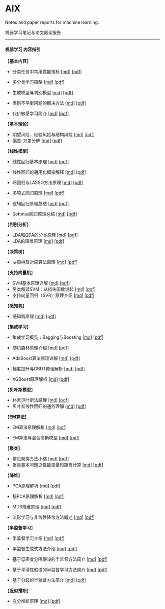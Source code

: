 # AIX
Notes and paper reports for machine learning.

机器学习笔记与论文阅读报告

------

#### 机器学习 内容指引



【**基本内容**】

* 分类任务中常用性能指标	[[md]](https://github.com/KveinXu/AIX/blob/master/%E6%9C%BA%E5%99%A8%E5%AD%A6%E4%B9%A0/markdown/%E5%88%86%E7%B1%BB%E4%BB%BB%E5%8A%A1%E4%B8%AD%E5%B8%B8%E7%94%A8%E6%80%A7%E8%83%BD%E6%8C%87%E6%A0%87.md) [[pdf]](https://github.com/KveinXu/AIX/blob/master/%E6%9C%BA%E5%99%A8%E5%AD%A6%E4%B9%A0/pdf/%E5%88%86%E7%B1%BB%E4%BB%BB%E5%8A%A1%E4%B8%AD%E5%B8%B8%E7%94%A8%E6%80%A7%E8%83%BD%E6%8C%87%E6%A0%87.pdf)
* 多分类学习策略    [[md]](https://github.com/KveinXu/AIX/blob/master/%E6%9C%BA%E5%99%A8%E5%AD%A6%E4%B9%A0/markdown/%E5%A4%9A%E5%88%86%E7%B1%BB%E5%AD%A6%E4%B9%A0%E7%AD%96%E7%95%A5.md) [[pdf]](https://github.com/KveinXu/AIX/blob/master/%E6%9C%BA%E5%99%A8%E5%AD%A6%E4%B9%A0/pdf/%E5%A4%9A%E5%88%86%E7%B1%BB%E5%AD%A6%E4%B9%A0%E7%AD%96%E7%95%A5.pdf)
* 生成模型与判别模型    [[md]](https://github.com/KveinXu/AIX/blob/master/%E6%9C%BA%E5%99%A8%E5%AD%A6%E4%B9%A0/markdown/%E7%94%9F%E6%88%90%E6%A8%A1%E5%9E%8B%E4%B8%8E%E5%88%A4%E5%88%AB%E6%A8%A1%E5%9E%8B.md) [[pdf]](https://github.com/KveinXu/AIX/blob/master/%E6%9C%BA%E5%99%A8%E5%AD%A6%E4%B9%A0/pdf/%E7%94%9F%E6%88%90%E6%A8%A1%E5%9E%8B%E4%B8%8E%E5%88%A4%E5%88%AB%E6%A8%A1%E5%9E%8B.pdf)
* 类别不平衡问题的解决方法    [[md]](https://github.com/KveinXu/AIX/blob/master/%E6%9C%BA%E5%99%A8%E5%AD%A6%E4%B9%A0/markdown/%E7%B1%BB%E5%88%AB%E4%B8%8D%E5%B9%B3%E8%A1%A1%E9%97%AE%E9%A2%98%E7%9A%84%E8%A7%A3%E5%86%B3%E6%96%B9%E6%B3%95.md) [[pdf]](https://github.com/KveinXu/AIX/blob/master/%E6%9C%BA%E5%99%A8%E5%AD%A6%E4%B9%A0/pdf/%E7%B1%BB%E5%88%AB%E4%B8%8D%E5%B9%B3%E8%A1%A1%E9%97%AE%E9%A2%98%E7%9A%84%E8%A7%A3%E5%86%B3%E6%96%B9%E6%B3%95.pdf)

* 代价敏感学习简介	[[md]](https://github.com/KveinXu/AIX/blob/master/%E6%9C%BA%E5%99%A8%E5%AD%A6%E4%B9%A0/markdown/%E4%BB%A3%E4%BB%B7%E6%95%8F%E6%84%9F%E5%AD%A6%E4%B9%A0%E7%AE%80%E4%BB%8B.md) [[pdf]](https://github.com/KveinXu/AIX/blob/master/%E6%9C%BA%E5%99%A8%E5%AD%A6%E4%B9%A0/pdf/%E4%BB%A3%E4%BB%B7%E6%95%8F%E6%84%9F%E5%AD%A6%E4%B9%A0%E7%AE%80%E4%BB%8B.pdf)

【**基本理论**】

* 期望风险、经验风险与结构风险	[[md]](https://github.com/KveinXu/AIX/blob/master/%E6%9C%BA%E5%99%A8%E5%AD%A6%E4%B9%A0/markdown/%E6%9C%9F%E6%9C%9B%E9%A3%8E%E9%99%A9%E3%80%81%E7%BB%8F%E9%AA%8C%E9%A3%8E%E9%99%A9%E4%B8%8E%E7%BB%93%E6%9E%84%E9%A3%8E%E9%99%A9.md) [[pdf]](https://github.com/KveinXu/AIX/blob/master/%E6%9C%BA%E5%99%A8%E5%AD%A6%E4%B9%A0/pdf/%E6%9C%9F%E6%9C%9B%E9%A3%8E%E9%99%A9%E3%80%81%E7%BB%8F%E9%AA%8C%E9%A3%8E%E9%99%A9%E4%B8%8E%E7%BB%93%E6%9E%84%E9%A3%8E%E9%99%A9.pdf)
* 偏差-方差分解    [[md]](https://github.com/KveinXu/AIX/blob/master/%E6%9C%BA%E5%99%A8%E5%AD%A6%E4%B9%A0/markdown/%E5%81%8F%E5%B7%AE-%E6%96%B9%E5%B7%AE%E5%88%86%E8%A7%A3.md) [[pdf]](https://github.com/KveinXu/AIX/blob/master/%E6%9C%BA%E5%99%A8%E5%AD%A6%E4%B9%A0/pdf/%E5%81%8F%E5%B7%AE-%E6%96%B9%E5%B7%AE%E5%88%86%E8%A7%A3.pdf)

【**线性模型**】

* 线性回归基本原理	[[md]](https://github.com/KveinXu/AIX/blob/master/%E6%9C%BA%E5%99%A8%E5%AD%A6%E4%B9%A0/markdown/%E7%BA%BF%E6%80%A7%E5%9B%9E%E5%BD%92%E5%9F%BA%E6%9C%AC%E5%8E%9F%E7%90%86.md) [[pdf]](https://github.com/KveinXu/AIX/blob/master/%E6%9C%BA%E5%99%A8%E5%AD%A6%E4%B9%A0/pdf/%E7%BA%BF%E6%80%A7%E5%9B%9E%E5%BD%92%E5%9F%BA%E6%9C%AC%E5%8E%9F%E7%90%86.pdf)
* 线性回归的通用化概率解释    [[md]](https://github.com/KveinXu/AIX/blob/master/%E6%9C%BA%E5%99%A8%E5%AD%A6%E4%B9%A0/markdown/%E7%BA%BF%E6%80%A7%E5%9B%9E%E5%BD%92%E7%9A%84%E9%80%9A%E7%94%A8%E5%8C%96%E6%A6%82%E7%8E%87%E8%A7%A3%E9%87%8A.md) [[pdf]](https://github.com/KveinXu/AIX/blob/master/%E6%9C%BA%E5%99%A8%E5%AD%A6%E4%B9%A0/pdf/%E7%BA%BF%E6%80%A7%E5%9B%9E%E5%BD%92%E7%9A%84%E9%80%9A%E7%94%A8%E5%8C%96%E6%A6%82%E7%8E%87%E8%A7%A3%E9%87%8A.pdf)

* 岭回归与LASSO方法原理	[[md]](https://github.com/KveinXu/AIX/blob/master/%E6%9C%BA%E5%99%A8%E5%AD%A6%E4%B9%A0/markdown/%E5%B2%AD%E5%9B%9E%E5%BD%92%E4%B8%8ELASSO%E6%96%B9%E6%B3%95%E5%8E%9F%E7%90%86.md) [[pdf]](https://github.com/KveinXu/AIX/blob/master/%E6%9C%BA%E5%99%A8%E5%AD%A6%E4%B9%A0/pdf/%E5%B2%AD%E5%9B%9E%E5%BD%92%E4%B8%8ELASSO%E6%96%B9%E6%B3%95%E5%8E%9F%E7%90%86.pdf)

* 多项式回归原理	[[md]](https://github.com/KveinXu/AIX/blob/master/%E6%9C%BA%E5%99%A8%E5%AD%A6%E4%B9%A0/markdown/%E5%A4%9A%E9%A1%B9%E5%BC%8F%E5%9B%9E%E5%BD%92%E5%8E%9F%E7%90%86.md) [[pdf]](https://github.com/KveinXu/AIX/blob/master/%E6%9C%BA%E5%99%A8%E5%AD%A6%E4%B9%A0/pdf/%E5%A4%9A%E9%A1%B9%E5%BC%8F%E5%9B%9E%E5%BD%92%E5%8E%9F%E7%90%86.pdf)
* 逻辑回归原理总结    [[md]](https://github.com/KveinXu/AIX/blob/master/%E6%9C%BA%E5%99%A8%E5%AD%A6%E4%B9%A0/markdown/%E9%80%BB%E8%BE%91%E5%9B%9E%E5%BD%92%E5%8E%9F%E7%90%86%E6%80%BB%E7%BB%93.md) [[pdf]](https://github.com/KveinXu/AIX/blob/master/%E6%9C%BA%E5%99%A8%E5%AD%A6%E4%B9%A0/pdf/%E9%80%BB%E8%BE%91%E5%9B%9E%E5%BD%92%E5%8E%9F%E7%90%86%E6%80%BB%E7%BB%93.pdf)

* Softmax回归原理总结	[[md]](https://github.com/KveinXu/AIX/blob/master/%E6%9C%BA%E5%99%A8%E5%AD%A6%E4%B9%A0/markdown/Softmax%E5%9B%9E%E5%BD%92%E5%8E%9F%E7%90%86%E6%80%BB%E7%BB%93.md) [[pdf]](https://github.com/KveinXu/AIX/blob/master/%E6%9C%BA%E5%99%A8%E5%AD%A6%E4%B9%A0/pdf/Softmax%E5%9B%9E%E5%BD%92%E5%8E%9F%E7%90%86%E6%80%BB%E7%BB%93.pdf)

【**判别分析**】

* LDA和QDA的分类原理	[[md]](https://github.com/KveinXu/AIX/blob/master/%E6%9C%BA%E5%99%A8%E5%AD%A6%E4%B9%A0/markdown/LDA%E5%92%8CQDA%E7%9A%84%E5%88%86%E7%B1%BB%E5%8E%9F%E7%90%86.md) [[pdf]](https://github.com/KveinXu/AIX/blob/master/%E6%9C%BA%E5%99%A8%E5%AD%A6%E4%B9%A0/pdf/LDA%E5%92%8CQDA%E7%9A%84%E5%88%86%E7%B1%BB%E5%8E%9F%E7%90%86.pdf)
* LDA的降维原理     [[md]](https://github.com/KveinXu/AIX/blob/master/%E6%9C%BA%E5%99%A8%E5%AD%A6%E4%B9%A0/markdown/LDA%E7%9A%84%E9%99%8D%E7%BB%B4%E5%8E%9F%E7%90%86.md) [[pdf]](https://github.com/KveinXu/AIX/blob/master/%E6%9C%BA%E5%99%A8%E5%AD%A6%E4%B9%A0/pdf/LDA%E7%9A%84%E9%99%8D%E7%BB%B4%E5%8E%9F%E7%90%86.pdf)

【**决策树**】

* 决策树及对应算法原理	[[md]](https://github.com/KveinXu/AIX/blob/master/%E6%9C%BA%E5%99%A8%E5%AD%A6%E4%B9%A0/markdown/%E5%86%B3%E7%AD%96%E6%A0%91%E5%8F%8A%E5%AF%B9%E5%BA%94%E7%AE%97%E6%B3%95%E5%8E%9F%E7%90%86.md) [[pdf]](https://github.com/KveinXu/AIX/blob/master/%E6%9C%BA%E5%99%A8%E5%AD%A6%E4%B9%A0/pdf/%E5%86%B3%E7%AD%96%E6%A0%91%E5%8F%8A%E5%AF%B9%E5%BA%94%E7%AE%97%E6%B3%95%E5%8E%9F%E7%90%86.pdf)

【**支持向量机**】

* SVM基本原理详解	[[md]](https://github.com/KveinXu/AIX/blob/master/%E6%9C%BA%E5%99%A8%E5%AD%A6%E4%B9%A0/markdown/SVM%E5%9F%BA%E6%9C%AC%E5%8E%9F%E7%90%86.md) [[pdf]](https://github.com/KveinXu/AIX/blob/master/%E6%9C%BA%E5%99%A8%E5%AD%A6%E4%B9%A0/pdf/SVM%E5%9F%BA%E6%9C%AC%E5%8E%9F%E7%90%86.pdf)
* 另类解读SVM：从损失函数说起    [[md]](https://github.com/KveinXu/AIX/blob/master/%E6%9C%BA%E5%99%A8%E5%AD%A6%E4%B9%A0/markdown/%E5%8F%A6%E7%B1%BB%E8%A7%A3%E8%AF%BBSVM%E2%80%94%E4%BB%8E%E6%8D%9F%E5%A4%B1%E5%87%BD%E6%95%B0%E8%AF%B4%E8%B5%B7.md) [[pdf]](https://github.com/KveinXu/AIX/blob/master/%E6%9C%BA%E5%99%A8%E5%AD%A6%E4%B9%A0/pdf/%E5%8F%A6%E7%B1%BB%E8%A7%A3%E8%AF%BBSVM%E2%80%94%E4%BB%8E%E6%8D%9F%E5%A4%B1%E5%87%BD%E6%95%B0%E8%AF%B4%E8%B5%B7.pdf)
* 支持向量回归（SVR）原理介绍    [[md]](https://github.com/KveinXu/AIX/blob/master/%E6%9C%BA%E5%99%A8%E5%AD%A6%E4%B9%A0/markdown/%E6%94%AF%E6%8C%81%E5%90%91%E9%87%8F%E5%9B%9E%E5%BD%92%EF%BC%88SVR%EF%BC%89%E5%8E%9F%E7%90%86%E4%BB%8B%E7%BB%8D.md) [[pdf]](https://github.com/KveinXu/AIX/blob/master/%E6%9C%BA%E5%99%A8%E5%AD%A6%E4%B9%A0/pdf/%E6%94%AF%E6%8C%81%E5%90%91%E9%87%8F%E5%9B%9E%E5%BD%92%EF%BC%88SVR%EF%BC%89%E5%8E%9F%E7%90%86%E4%BB%8B%E7%BB%8D.pdf)

【**感知机**】

* 感知机原理	[[md]](https://github.com/KveinXu/AIX/blob/master/%E6%9C%BA%E5%99%A8%E5%AD%A6%E4%B9%A0/markdown/%E6%84%9F%E7%9F%A5%E6%9C%BA%E5%8E%9F%E7%90%86.md) [[pdf]](https://github.com/KveinXu/AIX/blob/master/%E6%9C%BA%E5%99%A8%E5%AD%A6%E4%B9%A0/pdf/%E6%84%9F%E7%9F%A5%E6%9C%BA%E5%8E%9F%E7%90%86.pdf)

【**集成学习**】

* 集成学习概览：Bagging与Boosting	[[md]](https://github.com/KveinXu/AIX/blob/master/%E6%9C%BA%E5%99%A8%E5%AD%A6%E4%B9%A0/markdown/%E9%9B%86%E6%88%90%E5%AD%A6%E4%B9%A0%E6%A6%82%E8%A7%88_Bagging%E4%B8%8EBoosting.md) [[pdf]](https://github.com/KveinXu/AIX/blob/master/%E6%9C%BA%E5%99%A8%E5%AD%A6%E4%B9%A0/pdf/%E9%9B%86%E6%88%90%E5%AD%A6%E4%B9%A0%E6%A6%82%E8%A7%88_Bagging%E4%B8%8EBoosting.pdf)

* 随机森林原理介绍	[[md]](https://github.com/KveinXu/AIX/blob/master/%E6%9C%BA%E5%99%A8%E5%AD%A6%E4%B9%A0/markdown/%E9%9A%8F%E6%9C%BA%E6%A3%AE%E6%9E%97%E5%8E%9F%E7%90%86%E4%BB%8B%E7%BB%8D.md) [[pdf]](https://github.com/KveinXu/AIX/blob/master/%E6%9C%BA%E5%99%A8%E5%AD%A6%E4%B9%A0/pdf/%E9%9A%8F%E6%9C%BA%E6%A3%AE%E6%9E%97%E5%8E%9F%E7%90%86%E4%BB%8B%E7%BB%8D.pdf)

* AdaBoost算法原理详解	[[md]](https://github.com/KveinXu/AIX/blob/master/%E6%9C%BA%E5%99%A8%E5%AD%A6%E4%B9%A0/markdown/AdaBoost%E7%AE%97%E6%B3%95%E5%8E%9F%E7%90%86%E8%AF%A6%E8%A7%A3.md) [[pdf]](https://github.com/KveinXu/AIX/blob/master/%E6%9C%BA%E5%99%A8%E5%AD%A6%E4%B9%A0/pdf/AdaBoost%E7%AE%97%E6%B3%95%E5%8E%9F%E7%90%86%E8%AF%A6%E8%A7%A3.pdf)
* 梯度提升与GBDT原理解析    [[md]](https://github.com/KveinXu/AIX/blob/master/%E6%9C%BA%E5%99%A8%E5%AD%A6%E4%B9%A0/markdown/%E6%A2%AF%E5%BA%A6%E6%8F%90%E5%8D%87%E4%B8%8EGBDT%E5%8E%9F%E7%90%86%E8%A7%A3%E6%9E%90.md) [[pdf]](https://github.com/KveinXu/AIX/blob/master/%E6%9C%BA%E5%99%A8%E5%AD%A6%E4%B9%A0/pdf/%E6%A2%AF%E5%BA%A6%E6%8F%90%E5%8D%87%E4%B8%8EGBDT%E5%8E%9F%E7%90%86%E8%A7%A3%E6%9E%90.pdf)
* XGBoost原理解析    [[md]](https://github.com/KveinXu/AIX/blob/master/%E6%9C%BA%E5%99%A8%E5%AD%A6%E4%B9%A0/markdown/XGBoost%E5%8E%9F%E7%90%86%E8%A7%A3%E6%9E%90.md) [[pdf]](https://github.com/KveinXu/AIX/blob/master/%E6%9C%BA%E5%99%A8%E5%AD%A6%E4%B9%A0/pdf/XGBoost%E5%8E%9F%E7%90%86%E8%A7%A3%E6%9E%90.pdf)

【**贝叶斯模型**】

* 朴素贝叶斯法原理	[[md]](https://github.com/KveinXu/AIX/blob/master/%E6%9C%BA%E5%99%A8%E5%AD%A6%E4%B9%A0/markdown/%E6%9C%B4%E7%B4%A0%E8%B4%9D%E5%8F%B6%E6%96%AF%E6%B3%95%E5%8E%9F%E7%90%86.md) [[pdf]](https://github.com/KveinXu/AIX/blob/master/%E6%9C%BA%E5%99%A8%E5%AD%A6%E4%B9%A0/pdf/%E6%9C%B4%E7%B4%A0%E8%B4%9D%E5%8F%B6%E6%96%AF%E6%B3%95%E5%8E%9F%E7%90%86.pdf)
* 贝叶斯线性回归的通俗理解    [[md]](https://github.com/KveinXu/AIX/blob/master/%E6%9C%BA%E5%99%A8%E5%AD%A6%E4%B9%A0/markdown/%E8%B4%9D%E5%8F%B6%E6%96%AF%E7%BA%BF%E6%80%A7%E5%9B%9E%E5%BD%92%E7%9A%84%E9%80%9A%E4%BF%97%E7%90%86%E8%A7%A3.md) [[pdf]](https://github.com/KveinXu/AIX/blob/master/%E6%9C%BA%E5%99%A8%E5%AD%A6%E4%B9%A0/pdf/%E8%B4%9D%E5%8F%B6%E6%96%AF%E7%BA%BF%E6%80%A7%E5%9B%9E%E5%BD%92%E7%9A%84%E9%80%9A%E4%BF%97%E7%90%86%E8%A7%A3.pdf)

【**EM算法**】

* EM算法原理解析	[[md]](https://github.com/KveinXu/AIX/blob/master/%E6%9C%BA%E5%99%A8%E5%AD%A6%E4%B9%A0/markdown/EM%E7%AE%97%E6%B3%95%E5%8E%9F%E7%90%86%E8%A7%A3%E6%9E%90.md) [[pdf]](https://github.com/KveinXu/AIX/blob/master/%E6%9C%BA%E5%99%A8%E5%AD%A6%E4%B9%A0/pdf/EM%E7%AE%97%E6%B3%95%E5%8E%9F%E7%90%86%E8%A7%A3%E6%9E%90.pdf)

* EM算法与混合高斯模型	[[md]](https://github.com/KveinXu/AIX/blob/master/%E6%9C%BA%E5%99%A8%E5%AD%A6%E4%B9%A0/markdown/EM%E7%AE%97%E6%B3%95%E4%B8%8E%E6%B7%B7%E5%90%88%E9%AB%98%E6%96%AF%E6%A8%A1%E5%9E%8B.md) [[pdf]](https://github.com/KveinXu/AIX/blob/master/%E6%9C%BA%E5%99%A8%E5%AD%A6%E4%B9%A0/pdf/EM%E7%AE%97%E6%B3%95%E4%B8%8E%E6%B7%B7%E5%90%88%E9%AB%98%E6%96%AF%E6%A8%A1%E5%9E%8B.pdf)

【**聚类**】

* 常见聚类方法小结	[[md]](https://github.com/KveinXu/AIX/blob/master/%E6%9C%BA%E5%99%A8%E5%AD%A6%E4%B9%A0/markdown/%E5%B8%B8%E8%A7%81%E8%81%9A%E7%B1%BB%E6%96%B9%E6%B3%95%E5%B0%8F%E7%BB%93.md) [[pdf]](https://github.com/KveinXu/AIX/blob/master/%E6%9C%BA%E5%99%A8%E5%AD%A6%E4%B9%A0/pdf/%E5%B8%B8%E8%A7%81%E8%81%9A%E7%B1%BB%E6%96%B9%E6%B3%95%E5%B0%8F%E7%BB%93.pdf)
* 聚类基本问题之性能度量和距离计算    [[md]](https://github.com/KveinXu/AIX/blob/master/%E6%9C%BA%E5%99%A8%E5%AD%A6%E4%B9%A0/markdown/%E8%81%9A%E7%B1%BB%E5%9F%BA%E6%9C%AC%E9%97%AE%E9%A2%98%E4%B9%8B%E6%80%A7%E8%83%BD%E5%BA%A6%E9%87%8F%E5%92%8C%E8%B7%9D%E7%A6%BB%E8%AE%A1%E7%AE%97.md) [[pdf]](https://github.com/KveinXu/AIX/blob/master/%E6%9C%BA%E5%99%A8%E5%AD%A6%E4%B9%A0/pdf/%E8%81%9A%E7%B1%BB%E5%9F%BA%E6%9C%AC%E9%97%AE%E9%A2%98%E4%B9%8B%E6%80%A7%E8%83%BD%E5%BA%A6%E9%87%8F%E5%92%8C%E8%B7%9D%E7%A6%BB%E8%AE%A1%E7%AE%97.pdf)

【**降维**】

* PCA原理解析	[[md]](https://github.com/KveinXu/AIX/blob/master/%E6%9C%BA%E5%99%A8%E5%AD%A6%E4%B9%A0/markdown/PCA%E5%8E%9F%E7%90%86%E8%A7%A3%E6%9E%90.md) [[pdf]](https://github.com/KveinXu/AIX/blob/master/%E6%9C%BA%E5%99%A8%E5%AD%A6%E4%B9%A0/pdf/PCA%E5%8E%9F%E7%90%86%E8%A7%A3%E6%9E%90.pdf)
* 核PCA原理解析    [[md]](https://github.com/KveinXu/AIX/blob/master/%E6%9C%BA%E5%99%A8%E5%AD%A6%E4%B9%A0/markdown/%E6%A0%B8PCA%E5%8E%9F%E7%90%86%E8%A7%A3%E6%9E%90.md) [[pdf]](https://github.com/KveinXu/AIX/blob/master/%E6%9C%BA%E5%99%A8%E5%AD%A6%E4%B9%A0/pdf/%E6%A0%B8PCA%E5%8E%9F%E7%90%86%E8%A7%A3%E6%9E%90.pdf)

* MDS降维原理	[[md]](https://github.com/KveinXu/AIX/blob/master/%E6%9C%BA%E5%99%A8%E5%AD%A6%E4%B9%A0/markdown/MDS%E9%99%8D%E7%BB%B4%E5%8E%9F%E7%90%86.md) [[pdf]](https://github.com/KveinXu/AIX/blob/master/%E6%9C%BA%E5%99%A8%E5%AD%A6%E4%B9%A0/pdf/MDS%E9%99%8D%E7%BB%B4%E5%8E%9F%E7%90%86.pdf)
* 流形学习与非线性降维方法概述    [[md]](https://github.com/KveinXu/AIX/blob/master/%E6%9C%BA%E5%99%A8%E5%AD%A6%E4%B9%A0/markdown/%E6%B5%81%E5%BD%A2%E5%AD%A6%E4%B9%A0%E4%B8%8E%E9%9D%9E%E7%BA%BF%E6%80%A7%E9%99%8D%E7%BB%B4%E6%96%B9%E6%B3%95%E6%A6%82%E8%BF%B0.md) [[pdf]](https://github.com/KveinXu/AIX/blob/master/%E6%9C%BA%E5%99%A8%E5%AD%A6%E4%B9%A0/pdf/%E6%B5%81%E5%BD%A2%E5%AD%A6%E4%B9%A0%E4%B8%8E%E9%9D%9E%E7%BA%BF%E6%80%A7%E9%99%8D%E7%BB%B4%E6%96%B9%E6%B3%95%E6%A6%82%E8%BF%B0.pdf)

【**半监督学习**】

* 半监督学习介绍	[[md]](https://github.com/KveinXu/AIX/blob/master/%E6%9C%BA%E5%99%A8%E5%AD%A6%E4%B9%A0/markdown/%E5%8D%8A%E7%9B%91%E7%9D%A3%E5%AD%A6%E4%B9%A0%E4%BB%8B%E7%BB%8D.md) [[pdf]](https://github.com/KveinXu/AIX/blob/master/%E6%9C%BA%E5%99%A8%E5%AD%A6%E4%B9%A0/pdf/%E5%8D%8A%E7%9B%91%E7%9D%A3%E5%AD%A6%E4%B9%A0%E4%BB%8B%E7%BB%8D.pdf)

* 半监督生成式方法介绍    [[md]](https://github.com/KveinXu/AIX/blob/master/%E6%9C%BA%E5%99%A8%E5%AD%A6%E4%B9%A0/markdown/%E5%8D%8A%E7%9B%91%E7%9D%A3%E7%94%9F%E6%88%90%E5%BC%8F%E6%96%B9%E6%B3%95%E4%BB%8B%E7%BB%8D.md) [[pdf]](https://github.com/KveinXu/AIX/blob/master/%E6%9C%BA%E5%99%A8%E5%AD%A6%E4%B9%A0/pdf/%E5%8D%8A%E7%9B%91%E7%9D%A3%E7%94%9F%E6%88%90%E5%BC%8F%E6%96%B9%E6%B3%95%E4%BB%8B%E7%BB%8D.pdf)

* 基于低密度分隔假设的半监督方法简介    [[md]](https://github.com/KveinXu/AIX/blob/master/%E6%9C%BA%E5%99%A8%E5%AD%A6%E4%B9%A0/markdown/%E5%9F%BA%E4%BA%8E%E4%BD%8E%E5%AF%86%E5%BA%A6%E5%88%86%E9%9A%94%E5%81%87%E8%AE%BE%E7%9A%84%E5%8D%8A%E7%9B%91%E7%9D%A3%E6%96%B9%E6%B3%95%E7%AE%80%E4%BB%8B.md) [[pdf]](https://github.com/KveinXu/AIX/blob/master/%E6%9C%BA%E5%99%A8%E5%AD%A6%E4%B9%A0/pdf/%E5%9F%BA%E4%BA%8E%E4%BD%8E%E5%AF%86%E5%BA%A6%E5%88%86%E9%9A%94%E5%81%87%E8%AE%BE%E7%9A%84%E5%8D%8A%E7%9B%91%E7%9D%A3%E6%96%B9%E6%B3%95%E7%AE%80%E4%BB%8B.pdf)
* 基于平滑性假设的半监督学习方法简介    [[md]](https://github.com/KveinXu/AIX/blob/master/%E6%9C%BA%E5%99%A8%E5%AD%A6%E4%B9%A0/markdown/%E5%9F%BA%E4%BA%8E%E5%B9%B3%E6%BB%91%E6%80%A7%E5%81%87%E8%AE%BE%E7%9A%84%E5%8D%8A%E7%9B%91%E7%9D%A3%E5%AD%A6%E4%B9%A0%E6%96%B9%E6%B3%95%E7%AE%80%E4%BB%8B.md) [[pdf]](https://github.com/KveinXu/AIX/blob/master/%E6%9C%BA%E5%99%A8%E5%AD%A6%E4%B9%A0/pdf/%E5%9F%BA%E4%BA%8E%E5%B9%B3%E6%BB%91%E6%80%A7%E5%81%87%E8%AE%BE%E7%9A%84%E5%8D%8A%E7%9B%91%E7%9D%A3%E5%AD%A6%E4%B9%A0%E6%96%B9%E6%B3%95%E7%AE%80%E4%BB%8B.pdf)

* 基于分歧的半监督方法简介     [[md]](https://github.com/KveinXu/AIX/blob/master/%E6%9C%BA%E5%99%A8%E5%AD%A6%E4%B9%A0/markdown/%E5%9F%BA%E4%BA%8E%E5%88%86%E6%AD%A7%E7%9A%84%E5%8D%8A%E7%9B%91%E7%9D%A3%E6%96%B9%E6%B3%95%E7%AE%80%E4%BB%8B.md) [[pdf]](https://github.com/KveinXu/AIX/blob/master/%E6%9C%BA%E5%99%A8%E5%AD%A6%E4%B9%A0/pdf/%E5%9F%BA%E4%BA%8E%E5%88%86%E6%AD%A7%E7%9A%84%E5%8D%8A%E7%9B%91%E7%9D%A3%E6%96%B9%E6%B3%95%E7%AE%80%E4%BB%8B.pdf)

【**近似推断**】

* 变分推断原理	[[md]](https://github.com/KveinXu/AIX/blob/master/%E6%9C%BA%E5%99%A8%E5%AD%A6%E4%B9%A0/markdown/%E5%8F%98%E5%88%86%E6%8E%A8%E6%96%AD%E5%8E%9F%E7%90%86.md) [[pdf]](https://github.com/KveinXu/AIX/blob/master/%E6%9C%BA%E5%99%A8%E5%AD%A6%E4%B9%A0/pdf/%E5%8F%98%E5%88%86%E6%8E%A8%E6%96%AD%E5%8E%9F%E7%90%86.pdf)

